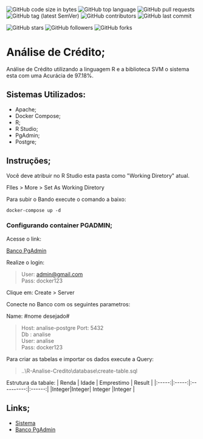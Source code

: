 ![GitHub code size in bytes](https://img.shields.io/github/languages/code-size/rauanisanfelice/R-Analise-Credito.svg)
![GitHub top language](https://img.shields.io/github/languages/top/rauanisanfelice/R-Analise-Credito.svg)
![GitHub pull requests](https://img.shields.io/github/issues-pr/rauanisanfelice/R-Analise-Credito.svg)
![GitHub tag (latest SemVer)](https://img.shields.io/github/tag/rauanisanfelice/R-Analise-Credito.svg)
![GitHub contributors](https://img.shields.io/github/contributors/rauanisanfelice/R-Analise-Credito.svg)
![GitHub last commit](https://img.shields.io/github/last-commit/rauanisanfelice/R-Analise-Credito.svg)

![GitHub stars](https://img.shields.io/github/stars/rauanisanfelice/R-Analise-Credito.svg?style=social)
![GitHub followers](https://img.shields.io/github/followers/rauanisanfelice.svg?style=social)
![GitHub forks](https://img.shields.io/github/forks/rauanisanfelice/R-Analise-Credito.svg?style=social)


# Análise de Crédito;

Análise de Crédito utilizando a linguagem R e a biblioteca SVM o sistema esta com uma Acurácia de 97.18%.

## Sistemas Utilizados:
* Apache;
* Docker Compose;
* R;
* R Studio;
* PgAdmin;
* Postgre;

## Instruções;

Você deve atribuir no R Studio esta pasta como "Working Diretory" atual.

FIles > More > Set As Working Diretory

Para subir o Bando execute o comando a baixo: 
```console
docker-compose up -d
```

### Configurando container PGADMIN;

Acesse o link:

[Banco PgAdmin](http://localhost:8080)

Realize o login:
>User: admin@gmail.com  
>Pass: docker123

Clique em: Create > Server

Conecte no Banco com os seguintes parametros:  

Name: #nome desejado#  
>Host: analise-postgre
>Port: 5432  
>Db  : analise  
>User: analise  
>Pass: docker123

Para criar as tabelas e importar os dados execute a Query:
> ..\R-Analise-Credito\database\create-table.sql

Estrutura da tabale:
| Renda | Idade | Emprestimo | Result |
|:-----:|:-----:|:----------:|:------:|
|Integer|Integer|  Integer   |Integer |

## Links;

- [Sistema](http://localhost/R-Analise-Credito/app/result.php)  
- [Banco PgAdmin](http://localhost:8080)